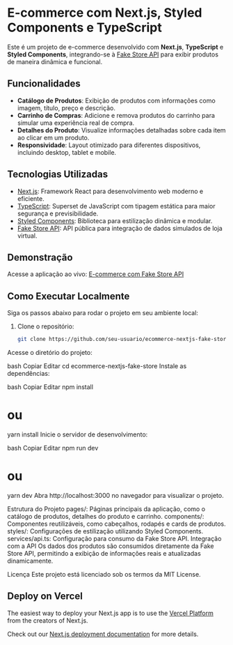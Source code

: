 # E-commerce com Next.js, Styled Components e TypeScript

Este é um projeto de e-commerce desenvolvido com **Next.js**, **TypeScript** e **Styled Components**, integrando-se à [Fake Store API](https://fakestoreapi.com/) para exibir produtos de maneira dinâmica e funcional.

## Funcionalidades

- **Catálogo de Produtos**: Exibição de produtos com informações como imagem, título, preço e descrição.
- **Carrinho de Compras**: Adicione e remova produtos do carrinho para simular uma experiência real de compra.
- **Detalhes do Produto**: Visualize informações detalhadas sobre cada item ao clicar em um produto.
- **Responsividade**: Layout otimizado para diferentes dispositivos, incluindo desktop, tablet e mobile.

## Tecnologias Utilizadas

- [Next.js](https://nextjs.org): Framework React para desenvolvimento web moderno e eficiente.
- [TypeScript](https://www.typescriptlang.org): Superset de JavaScript com tipagem estática para maior segurança e previsibilidade.
- [Styled Components](https://styled-components.com): Biblioteca para estilização dinâmica e modular.
- [Fake Store API](https://fakestoreapi.com): API pública para integração de dados simulados de loja virtual.

## Demonstração

Acesse a aplicação ao vivo: [E-commerce com Fake Store API](https://ecommerce-nextjs-fake-store-api.vercel.app)

## Como Executar Localmente

Siga os passos abaixo para rodar o projeto em seu ambiente local:

1. Clone o repositório:
   ```bash
   git clone https://github.com/seu-usuario/ecommerce-nextjs-fake-store.git


Acesse o diretório do projeto:

bash
Copiar
Editar
cd ecommerce-nextjs-fake-store
Instale as dependências:

bash
Copiar
Editar
npm install
# ou
yarn install
Inicie o servidor de desenvolvimento:

bash
Copiar
Editar
npm run dev
# ou
yarn dev
Abra http://localhost:3000 no navegador para visualizar o projeto.

Estrutura do Projeto
pages/: Páginas principais da aplicação, como o catálogo de produtos, detalhes do produto e carrinho.
components/: Componentes reutilizáveis, como cabeçalhos, rodapés e cards de produtos.
styles/: Configurações de estilização utilizando Styled Components.
services/api.ts: Configuração para consumo da Fake Store API.
Integração com a API
Os dados dos produtos são consumidos diretamente da Fake Store API, permitindo a exibição de informações reais e atualizadas dinamicamente.

Licença
Este projeto está licenciado sob os termos da MIT License.

## Deploy on Vercel

The easiest way to deploy your Next.js app is to use the [Vercel Platform](https://vercel.com/new?utm_medium=default-template&filter=next.js&utm_source=create-next-app&utm_campaign=create-next-app-readme) from the creators of Next.js.

Check out our [Next.js deployment documentation](https://nextjs.org/docs/app/building-your-application/deploying) for more details.
